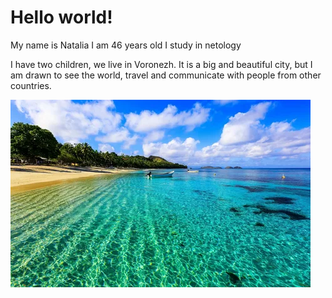 # Hello world!

My name is Natalia
I am 46 years old
I study in netology

I have two children, we live in Voronezh.
It is a big and beautiful city, but I am drawn to see the world, travel and communicate with people from other countries.

![alt text](image.png)
